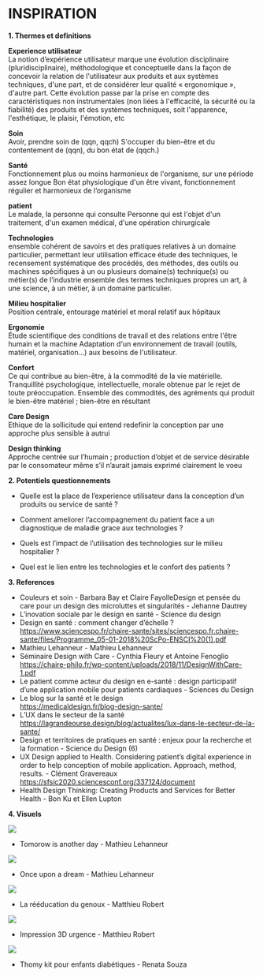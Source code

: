 # INSPIRATION

**1. Thermes et definitions**

**Experience utilisateur** </br>
La notion d’expérience utilisateur marque une évolution disciplinaire (pluridisciplinaire), méthodologique et conceptuelle dans la façon de concevoir la relation de l'utilisateur aux produits et aux systèmes techniques, d'une part, et de considérer leur qualité « ergonomique », d'autre part. Cette évolution passe par la prise en compte des caractéristiques non instrumentales (non liées à l'efficacité, la sécurité ou la fiabilité) des produits et des systèmes techniques, soit l'apparence, l'esthétique, le plaisir, l'émotion, etc

**Soin** </br>
Avoir, prendre soin de (qqn, qqch)
S'occuper du bien-être et du contentement de (qqn), du bon état de (qqch.)

**Santé** </br>
Fonctionnement plus ou moins harmonieux de l'organisme, sur une période assez longue
Bon état physiologique d'un être vivant, fonctionnement régulier et harmonieux de l’organisme

**patient** </br>
Le malade, la personne qui consulte
Personne qui est l'objet d'un traitement, d'un examen médical, d'une opération chirurgicale

**Technologies** </br>
ensemble cohérent de savoirs et des pratiques relatives à un domaine particulier, permettant leur utilisation efficace 
étude des techniques, le recensement systématique des procédés, des méthodes, des outils ou machines spécifiques à un ou plusieurs domaine(s) technique(s) ou métier(s) de l’industrie
ensemble des termes techniques propres un art, à une science, à un métier, à un domaine particulier.

**Milieu hospitalier** </br>
Position centrale, entourage matériel et moral relatif aux hôpitaux

**Ergonomie** </br>
Étude scientifique des conditions de travail et des relations entre l'être humain et la machine Adaptation d'un environnement de travail (outils, matériel, organisation…) aux besoins de l'utilisateur.

**Confort** </br>
Ce qui contribue au bien-être, à la commodité de la vie matérielle.
Tranquillité psychologique, intellectuelle, morale obtenue par le rejet de toute préoccupation.
Ensemble des commodités, des agréments qui produit le bien-être matériel ; bien-être en résultant

**Care Design** </br>
Ethique de la sollicitude qui entend redefinir la conception par une approche plus sensible à autrui 

**Design thinking** </br>
Approche centrée sur l’humain ; production d’objet et de service désirable par le consomateur même s’il n’aurait jamais exprimé clairement le voeu 


**2. Potentiels questionnements** 

- Quelle est la place de l’experience utilisateur dans la conception d’un produits ou service de santé ?

- Comment ameliorer l’accompagnement du patient face a un diagnostique de maladie grace aux technologies ? 

- Quels est l’impact de l’utilisation des technologies sur le milieu hospitalier ? 

- Quel est le lien entre les technologies et le confort des patients ?



**3. References**

- Couleurs et soin - Barbara Bay et Claire FayolleDesign et pensée du care pour un design des microluttes et singularités - Jehanne Dautrey </br>
- L’inovation sociale par le design en santé - Science du design </br>
- Design en santé : comment changer d’échelle ?</br> 
https://www.sciencespo.fr/chaire-sante/sites/sciencespo.fr.chaire-sante/files/Programme_05-01-2018%20ScPo-ENSCI%20(1).pdf</br>
- Mathieu Lehanneur - Mathieu Lehanneur</br>
- Séminaire Design with Care - Cynthia Fleury et Antoine Fenoglio</br>
https://chaire-philo.fr/wp-content/uploads/2018/11/DesignWithCare-1.pdf</br>
- Le patient comme acteur du design en e-santé : design participatif d’une application mobile pour patients cardiaques - Sciences du Design </br>
- Le blog sur la santé et le design </br>
https://medicaldesign.fr/blog-design-sante/</br>
- L’UX dans le secteur de la santé</br>
https://lagrandeourse.design/blog/actualites/lux-dans-le-secteur-de-la-sante/</br>
- Design et territoires de pratiques en santé : enjeux pour la recherche et la formation - Science du Design (6)</br>
- UX Design applied to Health. Considering patient’s digital experience in order to help conception of mobile application. Approach, method, results. - Clément Gravereaux</br>
https://sfsic2020.sciencesconf.org/337124/document</br>
- Health Design Thinking: Creating Products and Services for Better Health - Bon Ku et Ellen Lupton</br>


**4. Visuels** </br>

<img src=".././Image/ML1.jpg"/> </br>
- Tomorow is another day - Mathieu Lehanneur </br>



<img src=".././Image/ML2.jpg"/> </br>
- Once upon a dream - Mathieu Lehanneur </br>



<img src=".././Image/MR1.jpg"/> </br>
- La rééducation du genoux - Matthieu Robert </br>



<img src=".././Image/MR2.jpg"/> </br>
- Impression 3D urgence - Matthieu Robert </br>



<img src=".././Image/RS.jpg"/> </br>
- Thomy kit pour enfants diabétiques - Renata Souza </br>



